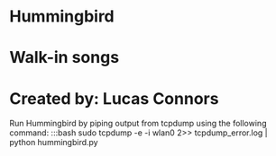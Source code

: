 # Hummingbird
# Walk-in songs
# Created by: Lucas Connors

Run Hummingbird by piping output from tcpdump using the following command:
:::bash
sudo tcpdump -e -i wlan0 2>> tcpdump_error.log | python hummingbird.py